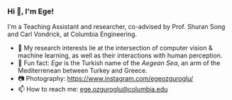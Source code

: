 ### Hi 👋, I'm Ege!

I'm a Teaching Assistant and researcher, co-advised by Prof. Shuran Song and Carl Vondrick, at Columbia Engineering. 

- 🔭 My research interests lie at the intersection of computer vision & machine learning, as well as their interactions with human perception.
- 🌊 Fun fact: _Ege_ is the Turkish name of the _Aegean Sea_, an arm of the Mediterrenean between Turkey and Greece.
- 📷 Photography: https://www.instagram.com/egeozguroglu/
- 📫 How to reach me: ege.ozguroglu@columbia.edu

<!--
<p><img align="center" src="https://github-readme-streak-stats.herokuapp.com/?user=egeozguroglu&" alt="egeozguroglu" /></p>


**egeozguroglu/egeozguroglu** is a ✨ _special_ ✨ repository because its `README.md` (this file) appears on your GitHub profile.

Here are some ideas to get you started:

- 🔭 I’m currently working on ...
- 🌱 I’m currently learning ...
- 👯 I’m looking to collaborate on ...
- 🤔 I’m looking for help with ...
- 💬 Ask me about ...
- 📫 How to reach me: ...
- 😄 Pronouns: ...
- ⚡ Fun fact: ...
-->
